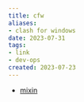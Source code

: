 ```yaml
---
title: cfw
aliases:
- clash for windows
date: 2023-07-31
tags:
- link
- dev-ops
created: 2023-07-23
---
```


- [mixin](entities/mixin.md)
